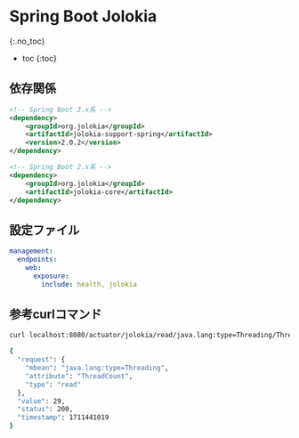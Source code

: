 # Spring Boot Jolokia
{:.no_toc}

* toc
{:toc}

## 依存関係
```xml
<!-- Spring Boot 3.x系 -->
<dependency>
    <groupId>org.jolokia</groupId>
    <artifactId>jolokia-support-spring</artifactId>
    <version>2.0.2</version>
</dependency>

<!-- Spring Boot 2.x系 -->
<dependency>
    <groupId>org.jolokia</groupId>
    <artifactId>jolokia-core</artifactId>
</dependency>
```

## 設定ファイル
```yml
management:
  endpoints:
    web:
      exposure:
        include: health, jolokia
```

## 参考curlコマンド
```sh
curl localhost:8080/actuator/jolokia/read/java.lang:type=Threading/ThreadCount

{
  "request": {
    "mbean": "java.lang:type=Threading",
    "attribute": "ThreadCount",
    "type": "read"
  },
  "value": 29,
  "status": 200,
  "timestamp": 1711441019
}
```